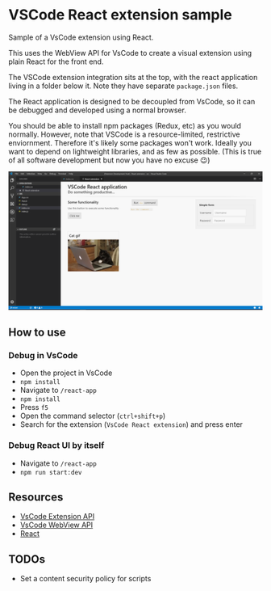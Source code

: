 # VSCode React extension sample

Sample of a VsCode extension using React.

This uses the WebView API for VsCode to create a visual extension using plain React for the front end.

The VSCode extension integration sits at the top, with the react application living in a folder below it. Note they have separate `package.json` files.

The React application is designed to be decoupled from VsCode, so it can be debugged and developed using a normal browser.

You should be able to install npm packages (Redux, etc) as you would normally. However, note that VSCode is a resource-limited, restrictive enviornment. Therefore it's likely some packages won't work. Ideally you want to depend on lightweight libraries, and as few as possible. (This is true of all software development but now you have no excuse 😉)

![What it looks like](./example.png)

## How to use

### Debug in VsCode

- Open the project in VsCode
- `npm install`
- Navigate to `/react-app`
- `npm install`
- Press `f5`
- Open the command selector (`ctrl+shift+p`)
- Search for the extension (`VsCode React extension`) and press enter

### Debug React UI by itself

- Navigate to `/react-app`
- `npm run start:dev`

## Resources

- [VsCode Extension API](https://code.visualstudio.com/api)
- [VsCode WebView API](https://code.visualstudio.com/api/extension-guides/webview)
- [React](https://reactjs.org/)


## TODOs

- Set a content security policy for scripts